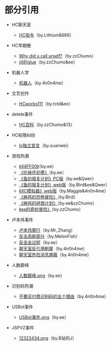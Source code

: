 # 部分引用

- HC聊天室
  - [HC指令](https://tieba.baidu.com/p/6833224084)（by.Lithium&666）

- HC早期梗
  - [Why did u call urself?](https://www.zzchat.cf/wiki/hh.html)（by.zzChumo）
  - [jill的glue](https://www.zzchat.cf/wiki/glue.html)（by.zzChumo&ee）

- 机器人学
  - [机器人](https://hcwiki.github.io/#机器人)（by.4n0n4me）

- 文艺创作
  - [HCworks111](https://note.ms/HCworks111)（by.tctd&ee）

- detele事件
  - [HC百科](https://www.zzchat.cf/wiki/notice.html)（by.zzChumo&13）

- HC权限纠纷
  - [lo独立宣言](http://xw.hhua.shop/lo.html)（by.xuanwei）

- 游戏热潮
  - [《44FF00》](https://drive.noire.cc/s/lNdOu1?path=/myGame)（by.ee）
  - [《吃掉坏初墨》](https://game.osww.cn/eat-chumo)（by.ee）
  - [《鱼的报复计划》PC版](https://home.osww.cn/?p=96)（by.ee&Qwer）
  - [《鱼的报复计划》web版](https://game.osww.cn/revenge)（by.Bird&ee&Qwer）
  - [《XC模拟器》web版](https://game.osww.cn/xc)（by.Maggie&4n0n4me）
  - [《麻鸡的恐怖冒险》](https://game.osww.cn/maggie)（by.Bird）
  - [《麻鸡的拯救计划》](https://game.osww.cn/grrd)（by.ee&zzChumo）
  - [《ee的奇妙冒险》](https://www.zzchat.cf/GAF/Game.html)（by.zzChumo）

- 卢本伟事件
  - [卢本伟罪行](https://file.node2.thz.cool/fileshare/.upload/4c784be700cfe43.log)（by.Mr\_Zhang）
  - [反击高能部分](https://vkceyugu.cdn.bspapp.com/VKCEYUGU-cb051ef9-0256-42af-80d2-f2dc9e295a34/2f8f3653-db43-4736-8962-aee33d6289c2.txt)（by.MelonFish）
  - [反击全过程](https://paperee.tk/2022.07.16_your-channel.txt)（by.ee）
  - [聊天室反引用刷屏](https://greasyfork.org/zh-CN/scripts/448444-聊天室反引用刷屏)（by.4n0n4me）
  - [聊天室危险消息屏蔽](https://greasyfork.org/zh-CN/scripts/449697-聊天室危险消息屏蔽)（by.4n0n4me）

- 人数巅峰
  - [人数巅峰.png](https://book.paperee.guru/chatroom-history-book/人数巅峰.png)（by.ee）

- 识别码热潮
  - [不要买付费识别码的五个理由](https://hcwiki.github.io/#不要买付费识别码的五个理由)（by.4n0n4me）

- USBot事件
  - [USBot事件.png](https://book.paperee.guru/chatroom-history-book/USBot事件.png)（by.ee）

- JSPVZ事件
  - [12323434.png](https://static.wikia.nocookie.net/jspvz/images/6/69/12323434.png/revision/latest?cb=20220817015014&path-prefix=zh)（by.B站的J）
